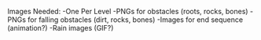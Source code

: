 Images Needed:
  -One Per Level
  -PNGs for obstacles (roots, rocks, bones)
  -PNGs for falling obstacles (dirt, rocks, bones)
  -Images for end sequence (animation?)
  -Rain images (GIF?)